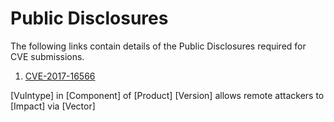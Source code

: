 # Public Disclosures

The following links contain details of the Public Disclosures required for CVE submissions. 


1. [CVE-2017-16566](https://siggyd.github.io/Disclosures/CVE-2017-16566)  

[Vulntype] in [Component] of [Product] [Version] allows remote attackers to [Impact] via [Vector]
